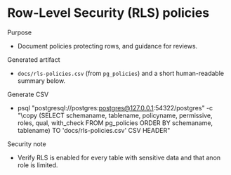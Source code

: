# Row-Level Security (RLS) policies

Purpose
- Document policies protecting rows, and guidance for reviews.

Generated artifact
- `docs/rls-policies.csv` (from `pg_policies`) and a short human-readable summary below.

Generate CSV
- psql "postgresql://postgres:postgres@127.0.0.1:54322/postgres" -c "\copy (SELECT schemaname, tablename, policyname, permissive, roles, qual, with_check FROM pg_policies ORDER BY schemaname, tablename) TO 'docs/rls-policies.csv' CSV HEADER"

Security note
- Verify RLS is enabled for every table with sensitive data and that anon role is limited.
